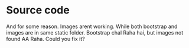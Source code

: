 # Source code
And for some reason.
Images arent working.
While both bootstrap and images are in same static folder.
Bootstrap chal Raha hai, but images not found AA Raha.
Could you fix it?
